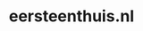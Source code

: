 ---
layout: post
title:  "eersteenthuis.nl"
internal_url:  "/data/eersteenthuis.nl.html"
categories: dutchgov
---